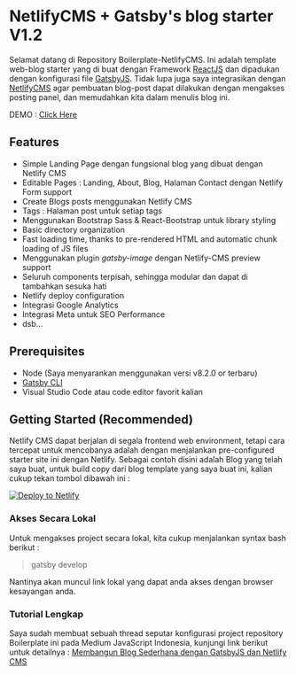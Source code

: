<!--DENDENSE Boilerplate-NetlifyCMS-->

# NetlifyCMS + Gatsby's blog starter V1.2

Selamat datang di Repository Boilerplate-NetlifyCMS. Ini adalah template web-blog starter yang di buat dengan Framework [ReactJS](https://reactjs.org/docs/getting-started.html) dan dipadukan dengan konfigurasi file [GatsbyJS](https://www.gatsbyjs.com/docs/). Tidak lupa juga saya integrasikan dengan [NetlifyCMS](https://www.netlifycms.org/) agar pembuatan blog-post dapat dilakukan dengan mengakses posting panel, dan memudahkan kita dalam menulis blog ini.

DEMO : [Click Here](https://dendense-boilerplate-netlifycms.netlify.app)

## Features

- Simple Landing Page dengan fungsional blog yang dibuat dengan Netlify CMS
- Editable Pages : Landing, About, Blog, Halaman Contact dengan Netlify Form support
- Create Blogs posts menggunakan Netlify CMS
- Tags : Halaman post untuk setiap tags
- Menggunakan Bootstrap Sass & React-Bootstrap untuk library styling
- Basic directory organization
- Fast loading time, thanks to pre-rendered HTML and automatic chunk loading of JS files
- Menggunakan plugin _gatsby-image_ dengan Netlify-CMS preview support
- Seluruh components terpisah, sehingga modular dan dapat di tambahkan sesuka hati
- Netlify deploy configuration
- Integrasi Google Analytics
- Integrasi Meta untuk SEO Performance
- dsb...

## Prerequisites

- Node (Saya menyarankan menggunakan versi v8.2.0 or terbaru)
- [Gatsby CLI](https://www.gatsbyjs.org/docs/)
- Visual Studio Code atau code editor favorit kalian

## Getting Started (Recommended)

Netlify CMS dapat berjalan di segala frontend web environment, tetapi cara tercepat untuk mencobanya adalah dengan menjalankan pre-configured starter site ini dengan Netlify. Sebagai contoh disini adalah Blog yang telah saya buat, untuk build copy dari blog template yang saya buat ini, kalian cukup tekan tombol dibawah ini :

<a href="https://app.netlify.com/start/deploy?repository=https://github.com/dendense/Boilerplate-NetlifyCMS&amp;stack=cms"><img src="https://www.netlify.com/img/deploy/button.svg" alt="Deploy to Netlify"></a>

### Akses Secara Lokal

Untuk mengakses project secara lokal, kita cukup menjalankan syntax bash berikut :

> gatsby develop

Nantinya akan muncul link lokal yang dapat anda akses dengan browser kesayangan anda.

### Tutorial Lengkap

Saya sudah membuat sebuah thread seputar konfigurasi project repository Boilerplate ini pada Medium JavaScript Indonesia, kunjungi link berikut untuk detailnya : [Membangun Blog Sederhana dengan GatsbyJS dan Netlify CMS](https://medium.com/@denykun/membangun-blog-sederhana-dengan-gatsbyjs-dan-netlify-cms-89d3b78fcb07)
